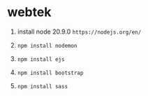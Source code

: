 # webtek

1. install node 20.9.0 `https://nodejs.org/en/`

2. `npm install nodemon`

3. `npm install ejs`

4. `npm install bootstrap`

5. `npm install sass`